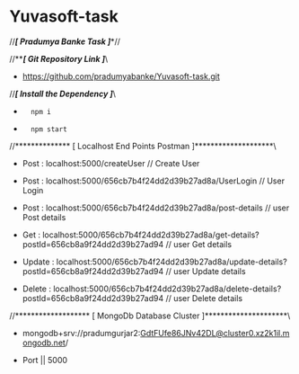 # Yuvasoft-task

//***************************[ Pradumya Banke Task ]****************************//


//*********************[ Git Repository Link ]*******************\\ 


* https://github.com/pradumyabanke/Yuvasoft-task.git


//***************[ Install the Dependency ]***************\\

*       npm i

*       npm start


//************** [ Localhost End Points Postman ]********************\\

* Post : localhost:5000/createUser   // Create User

* Post : localhost:5000/656cb7b4f24dd2d39b27ad8a/UserLogin     // User Login

* Post : localhost:5000/656cb7b4f24dd2d39b27ad8a/post-details    // user Post details

* Get : localhost:5000/656cb7b4f24dd2d39b27ad8a/get-details?postId=656cb8a9f24dd2d39b27ad94  // user Get details

* Update : localhost:5000/656cb7b4f24dd2d39b27ad8a/update-details?postId=656cb8a9f24dd2d39b27ad94   // user Update details

* Delete : localhost:5000/656cb7b4f24dd2d39b27ad8a/delete-details?postId=656cb8a9f24dd2d39b27ad94   // user Delete details


//******************* [ MongoDb Database Cluster ]*********************\\

*  mongodb+srv://pradumgurjar2:GdtFUfe86JNv42DL@cluster0.xz2k1il.mongodb.net/

*  Port || 5000

